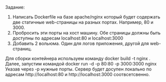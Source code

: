 Задание:
1. Написать Dockerfile на базе apache/nginx который будет содержать две статичные web-страницы на разных портах. Например, 80 и 3000.
2. Пробросить эти порты на хост машину. Обе страницы должны быть доступны по адресам localhost:80 и localhost:3000
3. Добавить 2 вольюма. Один для логов приложения, другой для web-страниц.

Для сборки контейнера используем команду
docker build -t nginx .
Далее, запустим командой
docker run -d -p 80:80 -p 3000:3000 nginx
Указав через -p нужные порты.
Сервер будет досупен локально по адресам http://localhost:80 и http://localhost:3000 соотвсетсвенно. 
